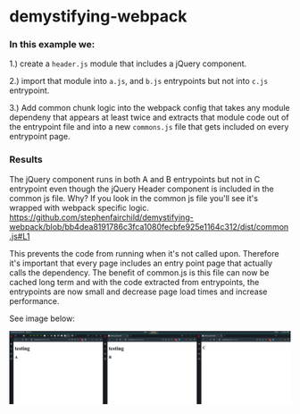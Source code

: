 # demystifying-webpack

### In this example we:

1.) create a `header.js` module that includes a jQuery component.

2.) import that module into `a.js`, and `b.js` entrypoints but not into `c.js` entrypoint.

3.) Add common chunk logic into the webpack config that takes any module dependeny that appears at least twice and extracts that module code out of the entrypoint file and into a new `commons.js` file that gets included on every entrypoint page. 

### Results
The jQuery component runs in both A and B entrypoints but not in C entrypoint even though the jQuery Header component is included in the common js file. Why? If you look in the common js file you'll see it's wrapped with webpack specific logic. 
https://github.com/stephenfairchild/demystifying-webpack/blob/bb4dea8191786c3fca1080fecbfe925e1164c312/dist/common.js#L1

This prevents the code from running when it's not called upon. Therefore it's important that every page includes an entry point page that actually calls the dependency. The benefit of common.js is this file can now be cached long term and with the code extracted from entrypoints, the entrypoints are now small and decrease page load times and increase performance.

See image below:

![A B C Comparison](misc/comparison.png?raw=true "A B C Comparison")

